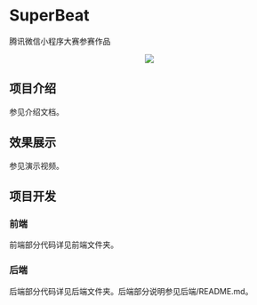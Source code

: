 # SuperBeat
腾讯微信小程序大赛参赛作品<br>
<div align=center><image src="./images/choose.png"/></div>

## 项目介绍
参见介绍文档。
## 效果展示
参见演示视频。
## 项目开发
### 前端
前端部分代码详见前端文件夹。
### 后端
后端部分代码详见后端文件夹。后端部分说明参见后端/README.md。
